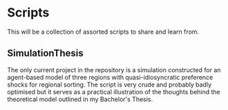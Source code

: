 # Scripts
This will be a collection of assorted scripts to share and learn from.

## SimulationThesis
The only current project in the repository is a simulation constructed for an agent-based model of three regions with quasi-idiosyncratic preference shocks for regional sorting.
The script is very crude and probably badly optimised but it serves as a practical illustration of the thoughts behind the theoretical model outlined in my Bachelor's Thesis.
